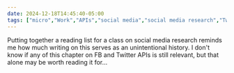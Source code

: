 ```yaml
---
date: 2024-12-18T14:45:40-05:00
tags: ["micro","Work","APIs","social media","social media research","Twitter","Facebook","digital traces research","digital methods"]
---
```

Putting together a reading list for a class on social media research reminds me how much writing on this serves as an unintentional history. I don't know if any of this chapter on FB and Twitter APIs is still relevant, but that alone may be worth reading it for...